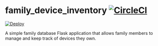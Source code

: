 # family_device_inventory [![CircleCI](https://circleci.com/gh/fiifikrampah/family_device_inventory/tree/main.svg?style=svg)](https://circleci.com/gh/fiifikrampah/family_device_inventory/tree/main)
[![Deploy](https://www.herokucdn.com/deploy/button.svg)](https://heroku.com/deploy)

A simple family database Flask application that allows family members to manage and keep track of devices they own.